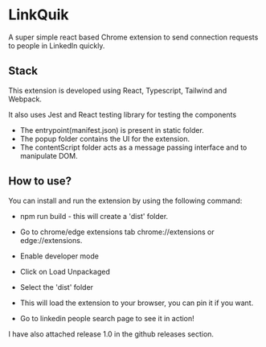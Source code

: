 # LinkQuik

A super simple react based Chrome extension to send connection requests to people in LinkedIn quickly.

## Stack
This extension is developed using React, Typescript, Tailwind and Webpack.

It also uses Jest and React testing library for testing the components

* The entrypoint(manifest.json) is present in static folder.
* The popup folder contains the UI for the extension.
* The contentScript folder acts as a message passing interface and to manipulate DOM.

## How to use?

You can install and run the extension by using the following command:

* npm run build - this will create a 'dist' folder.
* Go to chrome/edge extensions tab chrome://extensions or edge://extensions.
* Enable developer mode
* Click on Load Unpackaged
* Select the 'dist' folder

* This will load the extension to your browser, you can pin it if you want.
* Go to linkedin people search page to see it in action!

I have also attached release 1.0 in the github releases section.